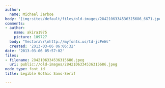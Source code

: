 ```yaml
---
author:
  name: Michael Jarboe
body: '[img:sites/default/files/old-images/2842106334536315686_6671.jpeg]'
comments:
- author:
    name: akira1975
    picture: 109727
  body: "Vectora\r\nhttp://myfonts.us/td-jcPeWs"
  created: '2013-03-06 06:06:32'
date: '2013-03-06 05:57:02'
files:
- filename: 2842106334536315686.jpeg
  uri: public://old-images/2842106334536315686.jpeg
node_type: font_id
title: Legible Gothic Sans-Serif

---
```

